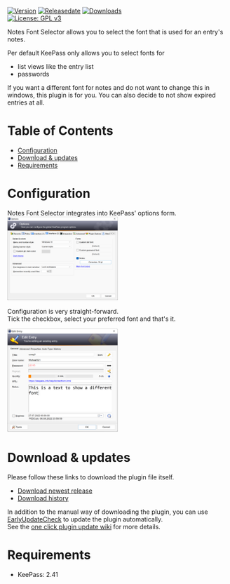 [![Version](https://img.shields.io/github/release/rookiestyle/notesfontselector)](https://github.com/rookiestyle/notesfontselector/releases/latest)
[![Releasedate](https://img.shields.io/github/release-date/rookiestyle/notesfontselector)](https://github.com/rookiestyle/notesfontselector/releases/latest)
[![Downloads](https://img.shields.io/github/downloads/rookiestyle/notesfontselector/total?color=%2300cc00)](https://github.com/rookiestyle/notesfontselector/releases/latest/download/notesfontselector.plgx)\
[![License: GPL v3](https://img.shields.io/github/license/rookiestyle/notesfontselector)](https://www.gnu.org/licenses/gpl-3.0)

Notes Font Selector allows you to select the font that is used for an entry's notes.

Per default KeePass only allows you to select fonts for 
* list views like the entry list 
* passwords

If you want a different font for notes and do not want to change this in windows, this plugin is for you.
You can also decide to not show expired entries at all.

# Table of Contents
- [Configuration](#configuration)
- [Download & updates](#download--updates)
- [Requirements](#requirements)

# Configuration
Notes Font Selector integrates into KeePass' options form.\
<img src="images/notesfontselector%20options.png" alt="Options" height="50%" width="50%" />

Configuration is very straight-forward.  
Tick the checkbox, select your preferred font and that's it.  

<img src="images/notesfontselector%20entry.png" alt="Entry" height="50%" width="50%" />

# Download & updates
Please follow these links to download the plugin file itself.
- [Download newest release](https://github.com/rookiestyle/notesfontselector/releases/latest/download/notesfontselector.plgx)
- [Download history](https://github.com/rookiestyle/notesfontselector/releases)

In addition to the manual way of downloading the plugin, you can use [EarlyUpdateCheck](https://github.com/rookiestyle/earlyupdatecheck/) to update the plugin automatically.  
See the [one click plugin update wiki](https://github.com/Rookiestyle/EarlyUpdateCheck/wiki/One-click-plugin-update) for more details.

# Requirements
* KeePass: 2.41
